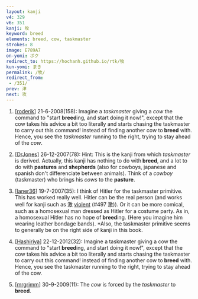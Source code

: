 ```yaml
---
layout: kanji
v4: 329
v6: 351
kanji: 牧
keyword: breed
elements: breed, cow, taskmaster
strokes: 8
image: E789A7
on-yomi: ボク
redirect_to: https://hochanh.github.io/rtk/牧
kun-yomi: まき
permalink: /牧/
redirect_from:
 - /351/
prev: 津
next: 攻
---
```


1) [<a href="http://kanji.koohii.com/profile/roderik">roderik</a>] 21-6-2008(158): Imagine a <em>taskmaster</em> giving a <em>cow</em> the command to &quot;start <strong>breed</strong>ing, and start doing it now!&quot;, except that the cow takes his advice a bit too literally and starts chasing the taskmaster to carry out this command! instead of finding another cow to<strong> breed</strong> with. Hence, you see the <em>taskmaster</em> running to the right, trying to stay ahead of the <em>cow</em>.

2) [<a href="http://kanji.koohii.com/profile/DrJones">DrJones</a>] 26-12-2007(78): Hint: This is the kanji from which <em>taskmaster</em> is derived. Actually, this kanji has nothing to do with<strong> breed</strong>, and a lot to do with <strong>pastures</strong> and <strong>shepherds</strong> (also for cowboys, japanese and spanish don&#039;t differenciate between animals). Think of a <em>cowboy</em> (taskmaster) who brings his <em>cows</em> to the <strong>pasture</strong>.

3) [<a href="http://kanji.koohii.com/profile/laner36">laner36</a>] 19-7-2007(35): I think of Hitler for the taskmaster primitive. This has worked really well. Hitler can be the real person (and works well for kanji such as 激 <a href="../v4/497.html">violent</a> (#497 激)). Or it can be more comical, such as a homosexual man dressed as Hitler for a costume party. As in, a homosexual Hitler has no hope of<strong> breed</strong>ing. (Here you imagine him wearing leather bondage bands). *Also, the taskmaster primitive seems to generally be on the right side of kanji in this book.

4) [<a href="http://kanji.koohii.com/profile/Hashiriya">Hashiriya</a>] 22-12-2012(32): Imagine a taskmaster giving a cow the command to &quot;start<strong> breed</strong>ing, and start doing it now!&quot;, except that the cow takes his advice a bit too literally and starts chasing the taskmaster to carry out this command! instead of finding another cow to<strong> breed</strong> with. Hence, you see the taskmaster running to the right, trying to stay ahead of the cow.

5) [<a href="http://kanji.koohii.com/profile/mrgrimm">mrgrimm</a>] 30-9-2009(11): The <em>cow</em> is forced by the <em>taskmaster</em> to<strong> breed</strong>.

